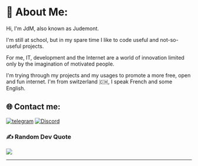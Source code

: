 # 💫 About Me:



Hi, I'm JdM, also known as Judemont.

I'm still at school, but in my spare time I like to code useful and not-so-useful projects.

For me, IT, development and the Internet are a world of innovation limited only by the imagination of motivated people.

I'm trying through my projects and my usages to promote a more free, open and fun internet. 
I'm from switzerland 🇨🇭, I speak French and some English.


## 🌐 Contact me:

[![telegram](https://img.shields.io/badge/Telegram-%237289DA.svg?logo=telegram&logoColor=white)](https://t.me/judemont)
[![Discord](https://img.shields.io/badge/Discord-%237289DA.svg?logo=discord&logoColor=white)](https://discord.gg/9173) 








### ✍️ Random Dev Quote
![](https://quotes-github-readme.vercel.app/api?type=horizontal&theme=radical)



---

